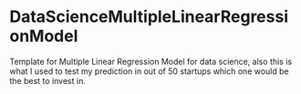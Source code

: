 # DataScienceMultipleLinearRegressionModel
Template for Multiple Linear Regression Model for data science, also this is what I used to test my prediction in out of 50 startups which one would be the best to invest in.
